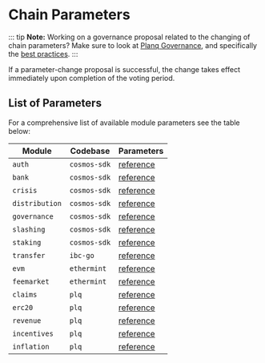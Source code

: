 <!--
order: 6
-->

# Chain Parameters

::: tip
**Note:** Working on a governance proposal related to the changing of chain parameters? Make sure to look at [Planq Governance](overview.md), and specifically the [best practices](best_practices.md#parameter-change-proposal).
:::

If a parameter-change proposal is successful, the change takes effect immediately upon completion of the voting period.

## List of Parameters

For a comprehensive list of available module parameters see the table below:

| Module         | Codebase     | Parameters                                                                        |
| -------------- | ------------ | --------------------------------------------------------------------------------- |
| `auth`         | `cosmos-sdk` | [reference](https://docs.cosmos.network/main/modules/auth/06_params.html)         |
| `bank`         | `cosmos-sdk` | [reference](https://docs.cosmos.network/main/modules/bank/05_params.html)         |
| `crisis`       | `cosmos-sdk` | [reference](https://docs.cosmos.network/main/modules/crisis/04_params.html)       |
| `distribution` | `cosmos-sdk` | [reference](https://docs.cosmos.network/main/modules/distribution/06_events.html) |
| `governance`   | `cosmos-sdk` | [reference](https://docs.cosmos.network/main/modules/gov/06_params.html)          |
| `slashing`     | `cosmos-sdk` | [reference](https://docs.cosmos.network/main/modules/slashing/08_params.html)     |
| `staking`      | `cosmos-sdk` | [reference](https://docs.cosmos.network/main/modules/staking/08_params.html)      |
| `transfer`     | `ibc-go`     | [reference](https://github.com/cosmos/ibc-go/blob/main/docs/ibc/params.md)        |
| `evm`          | `ethermint`  | [reference](https://docs.planq.network/modules/evm/08_params.html)                    |
| `feemarket`    | `ethermint`  | [reference](https://docs.planq.network/modules/feemarket/07_params.html)              |
| `claims`       | `plq`      | [reference](https://docs.planq.network/modules/claims/06_parameters.html)             |
| `erc20`        | `plq`      | [reference](https://docs.planq.network/modules/erc20/07_parameters.html)              |
| `revenue`     | `plq`      | [reference](https://docs.planq.network/modules/revenue/07_parameters.html)                   |
| `incentives`   | `plq`      | [reference](https://docs.planq.network/modules/incentives/07_parameters.html)         |
| `inflation`    | `plq`      | [reference](https://docs.planq.network/modules/inflation/05_parameters.html)          |
